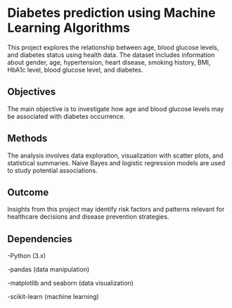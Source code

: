 
# Diabetes prediction using Machine Learning Algorithms

This project explores the relationship between age, blood glucose levels, and diabetes status using health data. The dataset includes information about gender, age, hypertension, heart disease, smoking history, BMI, HbA1c level, blood glucose level, and diabetes.



## Objectives

The main objective is to investigate how age and blood glucose levels may be associated with diabetes occurrence.


## Methods

The analysis involves data exploration, visualization with scatter plots, and statistical summaries. Naive Bayes and logistic regression models are used to study potential associations.
## Outcome
Insights from this project may identify risk factors and patterns relevant for healthcare decisions and disease prevention strategies.
## Dependencies

-Python (3.x)

-pandas (data manipulation)

-matplotlib and seaborn (data visualization)

-scikit-learn (machine learning)
